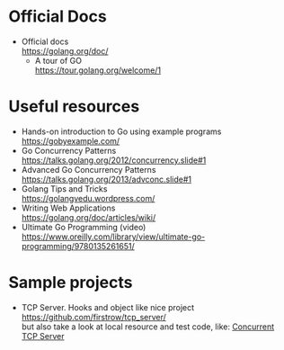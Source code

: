 # Official Docs
- Official docs<br>
  https://golang.org/doc/
  - A tour of GO<br>
    https://tour.golang.org/welcome/1

# Useful resources
- Hands-on introduction to Go using example programs<br>
  https://gobyexample.com/
- Go Concurrency Patterns<br>
  https://talks.golang.org/2012/concurrency.slide#1
- Advanced Go Concurrency Patterns<br>
  https://talks.golang.org/2013/advconc.slide#1
- Golang Tips and Tricks<br>
  https://golangvedu.wordpress.com/
- Writing Web Applications<br>
  https://golang.org/doc/articles/wiki/
- Ultimate Go Programming (video)<br>
  https://www.oreilly.com/library/view/ultimate-go-programming/9780135261651/

# Sample projects
- TCP Server. Hooks and object like nice project https://github.com/firstrow/tcp_server/<br>
  but also take a look at local resource and test code, like: [Concurrent TCP Server](../src/tcp.server.go)
